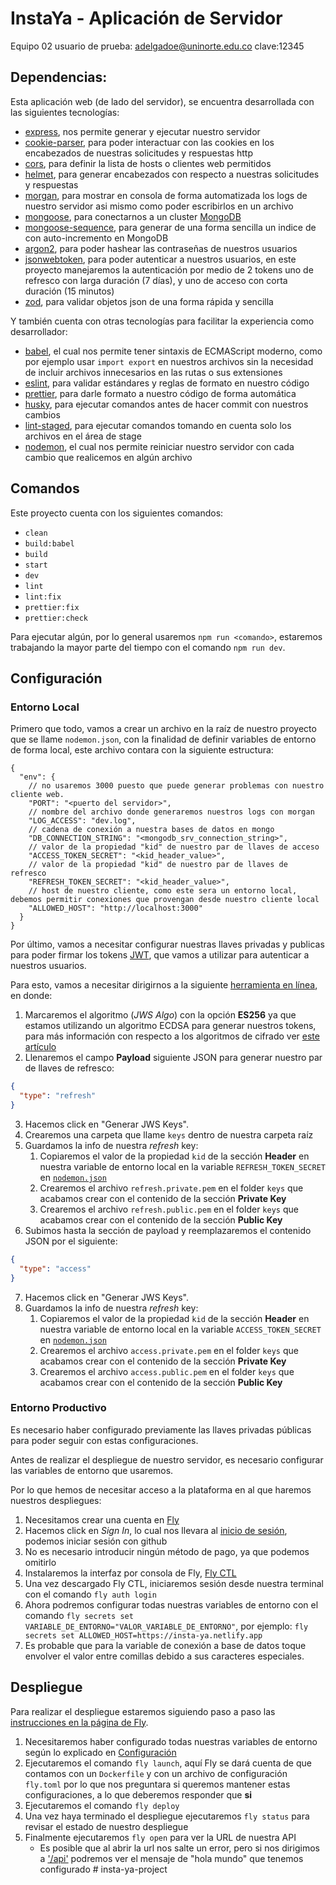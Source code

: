 # InstaYa - Aplicación de Servidor

Equipo 02
usuario de prueba:
adelgadoe@uninorte.edu.co clave:12345

## Dependencias:

Esta aplicación web (de lado del servidor), se encuentra desarrollada con las siguientes tecnologías:

- [express](https://www.npmjs.com/package/express), nos permite generar y ejecutar nuestro servidor
- [cookie-parser](https://www.npmjs.com/package/cookie-parser), para poder interactuar con las cookies en los encabezados de nuestras solicitudes y respuestas http
- [cors](https://www.npmjs.com/package/cors), para definir la lista de hosts o clientes web permitidos
- [helmet](https://www.npmjs.com/package/helmet), para generar encabezados con respecto a nuestras solicitudes y respuestas
- [morgan](https://www.npmjs.com/package/morgan), para mostrar en consola de forma automatizada los logs de nuestro servidor asi mismo como poder escribirlos en un archivo
- [mongoose](https://www.npmjs.com/package/mongoose), para conectarnos a un cluster [MongoDB](https://www.mongodb.com/)
- [mongoose-sequence](https://www.npmjs.com/package/mongoose-sequence), para generar de una forma sencilla un indice de con auto-incremento en MongoDB
- [argon2](https://www.npmjs.com/package/argon2), para poder hashear las contraseñas de nuestros usuarios
- [jsonwebtoken](https://www.npmjs.com/package/jsonwebtoken), para poder autenticar a nuestros usuarios, en este proyecto manejaremos la autenticación por medio de 2 tokens uno de refresco con larga duración (7 días), y uno de acceso con corta duración (15 minutos)
- [zod](https://www.npmjs.com/package/zod), para validar objetos json de una forma rápida y sencilla

Y también cuenta con otras tecnologías para facilitar la experiencia como desarrollador:

- [babel](https://www.npmjs.com/package/babel), el cual nos permite tener sintaxis de ECMAScript moderno, como por ejemplo usar `import export` en nuestros archivos sin la necesidad de incluir archivos innecesarios en las rutas o sus extensiones
- [eslint](https://www.npmjs.com/package/eslint), para validar estándares y reglas de formato en nuestro código
- [prettier](https://www.npmjs.com/package/prettier), para darle formato a nuestro código de forma automática
- [husky](https://www.npmjs.com/package/husky), para ejecutar comandos antes de hacer commit con nuestros cambios
- [lint-staged](https://www.npmjs.com/package/lint-staged), para ejecutar comandos tomando en cuenta solo los archivos en el área de stage
- [nodemon](https://www.npmjs.com/package/nodemon), el cual nos permite reiniciar nuestro servidor con cada cambio que realicemos en algún archivo

## Comandos

Este proyecto cuenta con los siguientes comandos:

- `clean`
- `build:babel`
- `build`
- `start`
- `dev`
- `lint`
- `lint:fix`
- `prettier:fix`
- `prettier:check`

Para ejecutar algún, por lo general usaremos `npm run <comando>`, estaremos trabajando la mayor parte del tiempo con el comando `npm run dev`.

## Configuración

### Entorno Local

Primero que todo, vamos a crear un archivo en la raíz de nuestro proyecto que se llame `nodemon.json`, con la finalidad de definir variables de entorno de forma local, este archivo contara con la siguiente estructura:

```jsonc
{
  "env": {
    // no usaremos 3000 puesto que puede generar problemas con nuestro cliente web.
    "PORT": "<puerto del servidor>",
    // nombre del archivo donde generaremos nuestros logs con morgan
    "LOG_ACCESS": "dev.log",
    // cadena de conexión a nuestra bases de datos en mongo
    "DB_CONNECTION_STRING": "<mongodb_srv_connection_string>",
    // valor de la propiedad "kid" de nuestro par de llaves de acceso
    "ACCESS_TOKEN_SECRET": "<kid_header_value>",
    // valor de la propiedad "kid" de nuestro par de llaves de refresco
    "REFRESH_TOKEN_SECRET": "<kid_header_value>",
    // host de nuestro cliente, como este sera un entorno local, debemos permitir conexiones que provengan desde nuestro cliente local
    "ALLOWED_HOST": "http://localhost:3000"
  }
}
```

Por último, vamos a necesitar configurar nuestras llaves privadas y publicas para poder firmar los tokens [JWT](https://jwt.io/), que vamos a utilizar para autenticar a nuestros usuarios.

Para esto, vamos a necesitar dirigirnos a la siguiente [herramienta en línea](https://8gwifi.org/jwsgen.jsp), en donde:

1. Marcaremos el algoritmo (_JWS Algo_) con la opción **ES256** ya que estamos utilizando un algoritmo ECDSA para generar nuestros tokens, para más información con respecto a los algoritmos de cifrado ver [este artículo](https://auth0.com/blog/json-web-token-signing-algorithms-overview/#RSA-and-ECDSA-algorithms)
2. Llenaremos el campo **Payload** siguiente JSON para generar nuestro par de llaves de refresco:

```json
{
  "type": "refresh"
}
```

3. Hacemos click en "Generar JWS Keys".
4. Crearemos una carpeta que llame `keys` dentro de nuestra carpeta raíz
5. Guardamos la info de nuestra _refresh_ key:
   1. Copiaremos el valor de la propiedad `kid` de la sección **Header** en nuestra variable de entorno local en la variable `REFRESH_TOKEN_SECRET` en [`nodemon.json`](#entorno-local)
   2. Crearemos el archivo `refresh.private.pem` en el folder `keys` que acabamos crear con el contenido de la sección **Private Key**
   3. Crearemos el archivo `refresh.public.pem` en el folder `keys` que acabamos crear con el contenido de la sección **Public Key**
6. Subimos hasta la sección de payload y reemplazaremos el contenido JSON por el siguiente:

```json
{
  "type": "access"
}
```

7. Hacemos click en "Generar JWS Keys".
8. Guardamos la info de nuestra _refresh_ key:
   1. Copiaremos el valor de la propiedad `kid` de la sección **Header** en nuestra variable de entorno local en la variable `ACCESS_TOKEN_SECRET` en [`nodemon.json`](#entorno-local)
   2. Crearemos el archivo `access.private.pem` en el folder `keys` que acabamos crear con el contenido de la sección **Private Key**
   3. Crearemos el archivo `access.public.pem` en el folder `keys` que acabamos crear con el contenido de la sección **Public Key**

### Entorno Productivo

Es necesario haber configurado previamente las llaves privadas públicas para poder seguir con estas configuraciones.

Antes de realizar el despliegue de nuestro servidor, es necesario configurar las variables de entorno que usaremos.

Por lo que hemos de necesitar acceso a la plataforma en al que haremos nuestros despliegues:

1. Necesitamos crear una cuenta en [Fly](fly.io)
2. Hacemos click en _Sign In_, lo cual nos llevara al [inicio de sesión](https://fly.io/app/sign-in), podemos iniciar sesión con github
3. No es necesario introducir ningún método de pago, ya que podemos omitirlo
4. Instalaremos la interfaz por consola de Fly, [Fly CTL](https://fly.io/docs/hands-on/install-flyctl/)
5. Una vez descargado Fly CTL, iniciaremos sesión desde nuestra terminal con el comando `fly auth login`
6. Ahora podremos configurar todas nuestras variables de entorno con el comando `fly secrets set VARIABLE_DE_ENTORNO="VALOR_VARIABLE_DE_ENTORNO"`, por ejemplo: `fly secrets set ALLOWED_HOST=https://insta-ya.netlify.app`
7. Es probable que para la variable de conexión a base de datos toque envolver el valor entre comillas debido a sus caracteres especiales.

## Despliegue

Para realizar el despliegue estaremos siguiendo paso a paso las [instrucciones en la página de Fly](https://fly.io/docs/languages-and-frameworks/node/#launch-the-app-on-fly).

1. Necesitaremos haber configurado todas nuestras variables de entorno según lo explicado en [Configuración](#entorno-productivo)
2. Ejecutaremos el comando `fly launch`, aquí Fly se dará cuenta de que contamos con un `Dockerfile` y con un archivo de configuración `fly.toml` por lo que nos preguntara si queremos mantener estas configuraciones, a lo que deberemos responder que **si**
3. Ejecutaremos el comando `fly deploy`
4. Una vez haya terminado el despliegue ejecutaremos `fly status` para revisar el estado de nuestro despliegue
5. Finalmente ejecutaremos `fly open` para ver la URL de nuestra API
   - Es posible que al abrir la url nos salte un error, pero si nos dirigimos a ['/api'](https://insta-ya-server.fly.dev/api) podremos ver el mensaje de "hola mundo" que tenemos configurado
#   i n s t a - y a - p r o j e c t  
 